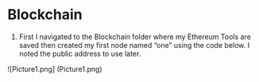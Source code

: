 # Blockchain

1. First I navigated to the Blockchain folder where my Ethereum Tools are saved then created my first node named “one” using the code below. I noted the public address to use later.

![Picture1.png]
(Picture1.png)

